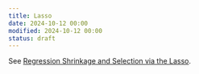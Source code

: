 ```yaml
---
title: Lasso
date: 2024-10-12 00:00
modified: 2024-10-12 00:00
status: draft
---
```


See [Regression Shrinkage and Selection via the Lasso](../reference/regression-shrinkage-and-selection-via-the-lasso.md).